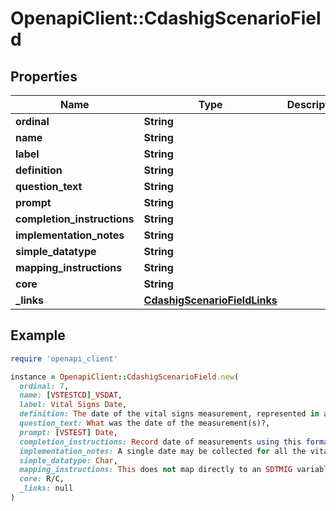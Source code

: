 # OpenapiClient::CdashigScenarioField

## Properties

| Name | Type | Description | Notes |
| ---- | ---- | ----------- | ----- |
| **ordinal** | **String** |  | [optional] |
| **name** | **String** |  | [optional] |
| **label** | **String** |  | [optional] |
| **definition** | **String** |  | [optional] |
| **question_text** | **String** |  | [optional] |
| **prompt** | **String** |  | [optional] |
| **completion_instructions** | **String** |  | [optional] |
| **implementation_notes** | **String** |  | [optional] |
| **simple_datatype** | **String** |  | [optional] |
| **mapping_instructions** | **String** |  | [optional] |
| **core** | **String** |  | [optional] |
| **_links** | [**CdashigScenarioFieldLinks**](CdashigScenarioFieldLinks.md) |  | [optional] |

## Example

```ruby
require 'openapi_client'

instance = OpenapiClient::CdashigScenarioField.new(
  ordinal: 7,
  name: [VSTESTCD]_VSDAT,
  label: Vital Signs Date,
  definition: The date of the vital signs measurement, represented in an unambiguous date format (e.g., DD-MON-YYYY).,
  question_text: What was the date of the measurement(s)?,
  prompt: [VSTEST] Date,
  completion_instructions: Record date of measurements using this format (DD-MON-YYYY).,
  implementation_notes: A single date may be collected for all the vital sign measurements when they are performed on the same date. The date of each measurement can also be collected for each measurement using a CDASH variable [VSTESTCD]_VSDAT. The date of the measurements may be determined from a collected date of visit and in such cases a separate measurement date field is not required.,
  simple_datatype: Char,
  mapping_instructions: This does not map directly to an SDTMIG variable. For the SDTM submission dataset, concatenate all collected CDASH DATE and TIME components and populate the SDTMIG variable VSDTC in ISO 8601 format.,
  core: R/C,
  _links: null
)
```

